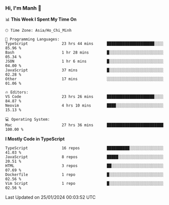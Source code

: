 ### Hi, I'm Manh 👋

<!--START_SECTION:waka-->
📊 **This Week I Spent My Time On** 

```text
🕑︎ Time Zone: Asia/Ho_Chi_Minh

💬 Programming Languages: 
TypeScript               23 hrs 44 mins      █████████████████████░░░░   85.96 % 
Bash                     1 hr 28 mins        █░░░░░░░░░░░░░░░░░░░░░░░░   05.34 % 
JSON                     1 hr 6 mins         █░░░░░░░░░░░░░░░░░░░░░░░░   04.00 % 
JavaScript               37 mins             █░░░░░░░░░░░░░░░░░░░░░░░░   02.28 % 
Other                    17 mins             ░░░░░░░░░░░░░░░░░░░░░░░░░   01.06 % 

🔥 Editors: 
VS Code                  23 hrs 26 mins      █████████████████████░░░░   84.87 % 
Neovim                   4 hrs 10 mins       ████░░░░░░░░░░░░░░░░░░░░░   15.13 % 

💻 Operating System: 
Mac                      27 hrs 36 mins      █████████████████████████   100.00 % 
```

**I Mostly Code in TypeScript** 

```text
TypeScript               16 repos            ██████████░░░░░░░░░░░░░░░   41.03 % 
JavaScript               8 repos             █████░░░░░░░░░░░░░░░░░░░░   20.51 % 
HTML                     3 repos             ██░░░░░░░░░░░░░░░░░░░░░░░   07.69 % 
Dockerfile               1 repo              █░░░░░░░░░░░░░░░░░░░░░░░░   02.56 % 
Vim Script               1 repo              █░░░░░░░░░░░░░░░░░░░░░░░░   02.56 % 
```




 Last Updated on 25/01/2024 00:03:52 UTC
<!--END_SECTION:waka-->

